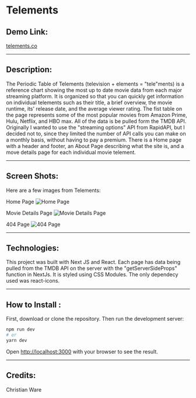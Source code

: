 # Telements

## Demo Link:

[telements.co](https://telements.co/)

---

## Description:

The Periodic Table of Telements (television + elements = "tele"ments) is a reference chart showing the most up to date movie data from each major streaming platform. It is organized so that you can quickly get information on individual telements such as their title, a brief overview, the movie runtime, its' release date, and the average viewer rating. The fist table on the page represents some of the most popular movies from Amazon Prime, Hulu, Netflix, and HBO max. All of the data is be pulled form the TMDB API. Originally I wanted to use the "streaming options" API from RapidAPI, but I decided not to, since they limited the number of API calls you can make on a monthly basis, without having to pay a premium. There is a Home page with a header and footer, an About Page describing what the site is, and a move details page for each individual movie telement.

---

## Screen Shots:

Here are a few images from Telements:

Home Page
![Home Page](https://telements.co/images/img1.png)

Movie Details Page
![Movie Details Page](https://telements.co/images/img4.png)

404 Page
![404 Page](https://telements.co/images/404.png)

---

## Technologies:

This project was built with Next JS and React. Each page has data being pulled from the TMDB API on the server with the "getServerSideProps" function in NextJs. It is styled using CSS Modules. The only dependecy used was react-icons.

---

## How to Install :

First, download or clone the repository. Then run the development server:

```bash
npm run dev
# or
yarn dev
```

Open [http://localhost:3000](http://localhost:3000) with your browser to see the result.

---

## Credits:

Christian Ware
